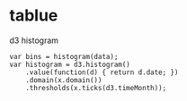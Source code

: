 # tablue

d3 histogram
```
var bins = histogram(data);
var histogram = d3.histogram()
    .value(function(d) { return d.date; })
    .domain(x.domain())
    .thresholds(x.ticks(d3.timeMonth));
```
